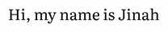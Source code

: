 <h1>
  <img src="https://raw.githubusercontent.com/brandnewjinah/brandnewjinah/master/jinah.png" alt="Jinah Lee" width="300"/>
</h1>

<!--
**brandnewjinah/brandnewjinah** is a ✨ _special_ ✨ repository because its `README.md` (this file) appears on your GitHub profile.

Here are some ideas to get you started:

- 🔭 I’m currently working on ...
- 🌱 I’m currently learning ...
- 👯 I’m looking to collaborate on ...
- 🤔 I’m looking for help with ...
- 💬 Ask me about ...
- 📫 How to reach me: ...
- 😄 Pronouns: ...
- ⚡ Fun fact: ...
-->

